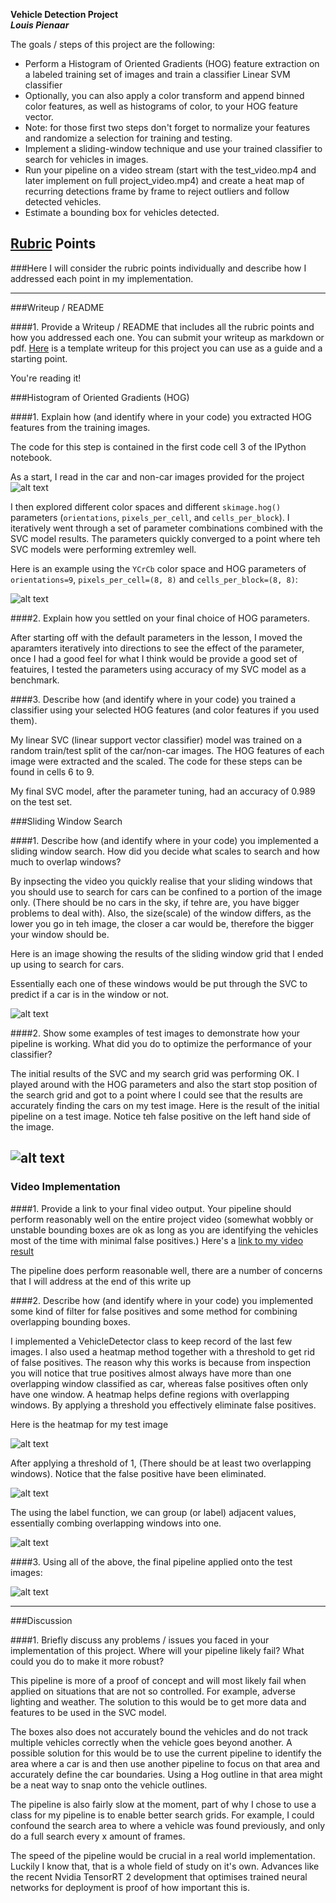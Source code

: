 

**Vehicle Detection Project**  
***Louis Pienaar***


The goals / steps of this project are the following:

* Perform a Histogram of Oriented Gradients (HOG) feature extraction on a labeled training set of images and train a classifier Linear SVM classifier
* Optionally, you can also apply a color transform and append binned color features, as well as histograms of color, to your HOG feature vector. 
* Note: for those first two steps don't forget to normalize your features and randomize a selection for training and testing.
* Implement a sliding-window technique and use your trained classifier to search for vehicles in images.
* Run your pipeline on a video stream (start with the test_video.mp4 and later implement on full project_video.mp4) and create a heat map of recurring detections frame by frame to reject outliers and follow detected vehicles.
* Estimate a bounding box for vehicles detected.

[//]: # (Image References)
[Car_NonCar]: ./output_images/Car_NonCar.png
[CarHog]: ./output_images/CarHog.png
[SlidingWindow]: ./output_images/SlidingWindow.png
[InitialPipeline]: ./output_images/InitialPipeline.png
[Heatmap]: ./output_images/Heatmap.png
[Threshold]: ./output_images/Threshold.png
[Label]: ./output_images/Label.png
[FinalPipeline]: ./output_images/FinalPipeline.png

## [Rubric](https://review.udacity.com/#!/rubrics/513/view) Points
###Here I will consider the rubric points individually and describe how I addressed each point in my implementation.  

---
###Writeup / README

####1. Provide a Writeup / README that includes all the rubric points and how you addressed each one.  You can submit your writeup as markdown or pdf.  [Here](https://github.com/udacity/CarND-Vehicle-Detection/blob/master/writeup_template.md) is a template writeup for this project you can use as a guide and a starting point.  

You're reading it!

###Histogram of Oriented Gradients (HOG)

####1. Explain how (and identify where in your code) you extracted HOG features from the training images.

The code for this step is contained in the first code cell 3 of the IPython notebook.  

As a start, I read in the car and non-car images provided for the project
![alt text][Car_NonCar]

I then explored different color spaces and different `skimage.hog()` parameters (`orientations`, `pixels_per_cell`, and `cells_per_block`). 
I iteratively went through a set of parameter combinations combined with the SVC model results. The parameters quickly converged to a point where teh SVC models were performing extremley well.

Here is an example using the `YCrCb` color space and HOG parameters of `orientations=9`, `pixels_per_cell=(8, 8)` and `cells_per_block=(8, 8)`:


![alt text][CarHog]

####2. Explain how you settled on your final choice of HOG parameters.

After starting off with the default parameters in the lesson, I moved the aparamters iteratively into directions to see the effect of the parameter, once I had a good feel for what I think would be provide a good set of featuires, I tested the parameters using accuracy of my SVC model as a benchmark.


####3. Describe how (and identify where in your code) you trained a classifier using your selected HOG features (and color features if you used them).

My linear SVC (linear support vector classifier) model was trained on a random train/test split of the car/non-car images. The HOG features of each image were extracted and the scaled.
The code for these steps can be found in cells 6 to 9.

My final SVC model, after the parameter tuning, had an accuracy of 0.989 on the test set.



###Sliding Window Search

####1. Describe how (and identify where in your code) you implemented a sliding window search.  How did you decide what scales to search and how much to overlap windows?

By inpsecting the video you quickly realise that your sliding windows that you should use to search for cars can be confined to a portion of the image only. (There should be no cars in the sky, if tehre are, you have bigger problems to deal with).
Also, the size(scale) of the window differs, as the lower you go in teh image, the closer a car would be, therefore the bigger your window should be.

Here is an image showing the results of the sliding window grid that I ended up using to search for cars.

Essentially each one of these windows would be put through the SVC to predict if a car is in the window or not.

![alt text][SlidingWindow]

####2. Show some examples of test images to demonstrate how your pipeline is working.  What did you do to optimize the performance of your classifier?

The initial results of the SVC and my search grid was performing OK. I played around with the HOG parameters and also the start stop position of the search grid and got to a point where I could see that the results are accurately finding the cars on my test image.
Here is the result of the initial pipeline on a test image. Notice teh false positive on the left hand side of the image.

![alt text][InitialPipeline]
---

### Video Implementation

####1. Provide a link to your final video output.  Your pipeline should perform reasonably well on the entire project video (somewhat wobbly or unstable bounding boxes are ok as long as you are identifying the vehicles most of the time with minimal false positives.)
Here's a [link to my video result](./project_video_out.mp4)

The pipeline does perform reasonable well, there are a number of concerns that I will address at the end of this write up

####2. Describe how (and identify where in your code) you implemented some kind of filter for false positives and
 some method for combining overlapping bounding boxes.

I implemented a VehicleDetector class to keep record of the last few images. I also used a heatmap method
 together with a threshold to get rid of false positives. The reason why this works is because from inspection you
  will notice that true positives almost always have more than one overlapping window classified as car, 
  whereas false positives often only have one window.
A heatmap helps define regions with overlapping windows. By applying a threshold you effectively eliminate 
false positives.

Here is the heatmap for my test image

![alt text][Heatmap]

After applying a threshold of 1, (There should be at least two overlapping windows). 
Notice that the false positive have been eliminated.

![alt text][Threshold]

The using the label function, we can group (or label) adjacent values, essentially combing overlapping windows into one.

![alt text][Label]

####3. Using all of the above, the final pipeline applied onto the test images:

![alt text][FinalPipeline]

---

###Discussion

####1. Briefly discuss any problems / issues you faced in your implementation of this project.  Where will your pipeline likely fail?  What could you do to make it more robust?

This pipeline is more of a proof of concept and will most likely fail when applied on situations that are not so 
controlled. For example, adverse lighting and weather. The solution to this would be to get more data and features to 
be used in the SVC model.

The boxes also does not accurately bound the vehicles and do not track multiple vehicles correctly when the vehicle goes 
beyond another. A possible solution for this would be to use the current pipeline to identify the area where a car is 
and then use another pipeline to focus on that area and accurately define the car boundaries. Using a Hog outline 
in that area might be a neat way to snap onto the vehicle outlines.

The pipeline is also fairly slow at the moment, part of why I chose to use a class for my pipeline is to enable 
better search grids.
For example, I could confound the search area to where a vehicle was found previously, 
and only do a full search every x amount of frames.

The speed of the pipeline would be crucial in a real world implementation.
 Luckily I know that, that is a whole field of study on it's own.
Advances like the recent Nvidia TensorRT 2 development that optimises trained neural networks for deployment is proof 
of how important this is.


 
 